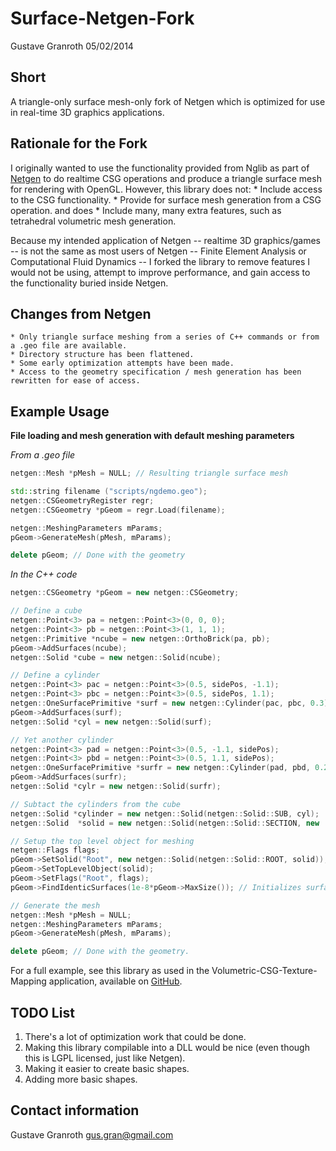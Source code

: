 Surface-Netgen-Fork
===================

Gustave Granroth 05/02/2014

Short
-----

A triangle-only surface mesh-only fork of Netgen which is optimized for use in real-time 3D graphics applications. 

Rationale for the Fork
----------------------

I originally wanted to use the functionality provided from Nglib as part of [Netgen](http://sourceforge.net/apps/mediawiki/netgen-mesher/index.php?title=Main_Page) to do realtime CSG operations and produce a triangle surface mesh for rendering with OpenGL. However, this library does not:
    * Include access to the CSG functionality.
    * Provide for surface mesh generation from a CSG operation.
and does
    * Include many, many extra features, such as tetrahedral volumetric mesh generation.

Because my intended application of Netgen -- realtime 3D graphics/games -- is not the same as most users of Netgen -- Finite Element Analysis or Computational Fluid Dynamics -- I forked the library to remove features I would not be using, attempt to improve performance, and gain access to the functionality buried inside Netgen.

Changes from Netgen
-------------------

    * Only triangle surface meshing from a series of C++ commands or from a .geo file are available.
    * Directory structure has been flattened. 
    * Some early optimization attempts have been made.
    * Access to the geometry specification / mesh generation has been rewritten for ease of access.
    
Example Usage
-------------

**File loading and mesh generation with default meshing parameters**

*From a .geo file*
```C++
netgen::Mesh *pMesh = NULL; // Resulting triangle surface mesh

std::string filename ("scripts/ngdemo.geo");
netgen::CSGeometryRegister regr;
netgen::CSGeometry *pGeom = regr.Load(filename);

netgen::MeshingParameters mParams;
pGeom->GenerateMesh(pMesh, mParams);

delete pGeom; // Done with the geometry
```

*In the C++ code*
```C++
netgen::CSGeometry *pGeom = new netgen::CSGeometry;

// Define a cube    
netgen::Point<3> pa = netgen::Point<3>(0, 0, 0);
netgen::Point<3> pb = netgen::Point<3>(1, 1, 1);
netgen::Primitive *ncube = new netgen::OrthoBrick(pa, pb);
pGeom->AddSurfaces(ncube);
netgen::Solid *cube = new netgen::Solid(ncube);

// Define a cylinder
netgen::Point<3> pac = netgen::Point<3>(0.5, sidePos, -1.1);
netgen::Point<3> pbc = netgen::Point<3>(0.5, sidePos, 1.1);
netgen::OneSurfacePrimitive *surf = new netgen::Cylinder(pac, pbc, 0.3);
pGeom->AddSurfaces(surf);
netgen::Solid *cyl = new netgen::Solid(surf);

// Yet another cylinder
netgen::Point<3> pad = netgen::Point<3>(0.5, -1.1, sidePos);
netgen::Point<3> pbd = netgen::Point<3>(0.5, 1.1, sidePos);
netgen::OneSurfacePrimitive *surfr = new netgen::Cylinder(pad, pbd, 0.2);
pGeom->AddSurfaces(surfr);
netgen::Solid *cylr = new netgen::Solid(surfr);

// Subtact the cylinders from the cube
netgen::Solid *cylinder = new netgen::Solid(netgen::Solid::SUB, cyl);
netgen::Solid  *solid = new netgen::Solid(netgen::Solid::SECTION, new  netgen::Solid(netgen::Solid::SECTION, cube, cylinder), new netgen::Solid(netgen::Solid::SUB, cylr));

// Setup the top level object for meshing
netgen::Flags flags;
pGeom->SetSolid("Root", new netgen::Solid(netgen::Solid::ROOT, solid));
pGeom->SetTopLevelObject(solid);
pGeom->SetFlags("Root", flags);
pGeom->FindIdenticSurfaces(1e-8*pGeom->MaxSize()); // Initializes surfaces

// Generate the mesh
netgen::Mesh *pMesh = NULL;
netgen::MeshingParameters mParams;
pGeom->GenerateMesh(pMesh, mParams);

delete pGeom; // Done with the geometry.
```

For a full example, see this library as used in the Volumetric-CSG-Texture-Mapping application, available on [GitHub](https://github.com/GuMiner/Volumetric-CSG-Texture-Mapping).

TODO List
---------

1. There's a lot of optimization work that could be done.
2. Making this library compilable into a DLL would be nice (even though this is LGPL licensed, just like Netgen).
3. Making it easier to create basic shapes.
4. Adding more basic shapes.

Contact information
-------------------

Gustave Granroth gus.gran@gmail.com